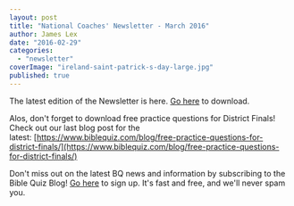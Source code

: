 ```yaml
---
layout: post
title: "National Coaches' Newsletter - March 2016"
author: James Lex
date: "2016-02-29"
categories: 
  - "newsletter"
coverImage: "ireland-saint-patrick-s-day-large.jpg"
published: true
---
```


The latest edition of the Newsletter is here. [Go here](https://www.biblequiz.com/blog/wp-content/uploads/2016/02/ncn-Mar2016.pdf) to download.

Alos, don't forget to download free practice questions for District Finals! Check out our last blog post for the latest: [https://www.biblequiz.com/blog/free-practice-questions-for-district-finals/](https://www.biblequiz.com/blog/free-practice-questions-for-district-finals/)

Don't miss out on the latest BQ news and information by subscribing to the Bible Quiz Blog! [Go here](http://biblequiz.us11.list-manage.com/subscribe?u=089b34ce4234326ee935daca3&id=ff95fe96ee) to sign up. It's fast and free, and we'll never spam you.
